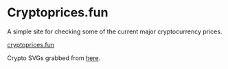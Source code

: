 # Cryptoprices.fun 

A simple site for checking some of the current major cryptocurrency prices. 

[cryptoprices.fun](http://www.cryptoprices.fun)

Crypto SVGs grabbed from [here](https://github.com/cjdowner/cryptocurrency-icons). 
